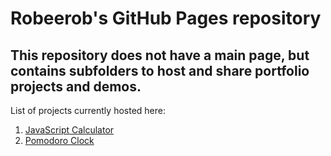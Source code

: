 # Robeerob's GitHub Pages repository
## This repository does not have a main page, but contains subfolders to host and share portfolio projects and demos.  
  
List of projects currently hosted here:
 1. [JavaScript Calculator](https://robeerob.github.io/jscalc/)
 2. [Pomodoro Clock](https://robeerob.github.io/pomodoro/)
